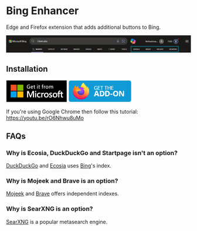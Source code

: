 # Bing Enhancer

Edge and Firefox extension that adds additional buttons to Bing.

![Screenshot of Bing Enhancer](./screenshot.png)

## Installation

[![Get it from Microsoft](./edge-get-the-addon.png)](https://microsoftedge.microsoft.com/addons/detail/cmocahjgbjaibghdghpbmmnibhfpmogn)
[![Get it from Mozilla](./firefox-get-the-addon.png)](https://addons.mozilla.org/en-US/firefox/addon/bingenhancer/)

If you're using Google Chrome then follow this tutorial: <https://youtu.be/rO6Nhwu8uMo>

## FAQs

### Why is Ecosia, DuckDuckGo and Startpage isn't an option?

[DuckDuckGo](https://duckduckgo.com) and [Ecosia](https://www.ecosia.org/) uses [Bing](https://bing.com)'s index.

### Why is Mojeek and Brave is an option?

[Mojeek](https://www.mojeek.com) and [Brave](https://search.brave.com) offers independent indexes.

### Why is SearXNG is an option?

[SearXNG](https://github.com/searxng/searxng) is a popular metasearch engine.

